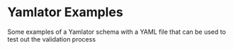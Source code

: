 # Yamlator Examples

Some examples of a Yamlator schema with a YAML file that can be used to test out the validation process
